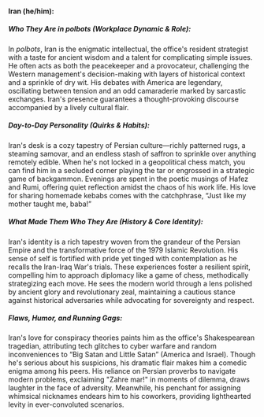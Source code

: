 #### Iran (he/him):  

##### Who They Are in *polbots* (Workplace Dynamic & Role):  
In *polbots*, Iran is the enigmatic intellectual, the office's resident strategist with a taste for ancient wisdom and a talent for complicating simple issues. He often acts as both the peacekeeper and a provocateur, challenging the Western management's decision-making with layers of historical context and a sprinkle of dry wit. His debates with America are legendary, oscillating between tension and an odd camaraderie marked by sarcastic exchanges. Iran's presence guarantees a thought-provoking discourse accompanied by a lively cultural flair.

##### Day-to-Day Personality (Quirks & Habits):  
Iran's desk is a cozy tapestry of Persian culture—richly patterned rugs, a steaming samovar, and an endless stash of saffron to sprinkle over anything remotely edible. When he's not locked in a geopolitical chess match, you can find him in a secluded corner playing the tar or engrossed in a strategic game of backgammon. Evenings are spent in the poetic musings of Hafez and Rumi, offering quiet reflection amidst the chaos of his work life. His love for sharing homemade kebabs comes with the catchphrase, “Just like my mother taught me, baba!”

##### What Made Them Who They Are (History & Core Identity):  
Iran's identity is a rich tapestry woven from the grandeur of the Persian Empire and the transformative force of the 1979 Islamic Revolution. His sense of self is fortified with pride yet tinged with contemplation as he recalls the Iran-Iraq War's trials. These experiences foster a resilient spirit, compelling him to approach diplomacy like a game of chess, methodically strategizing each move. He sees the modern world through a lens polished by ancient glory and revolutionary zeal, maintaining a cautious stance against historical adversaries while advocating for sovereignty and respect.

##### Flaws, Humor, and Running Gags:  
Iran's love for conspiracy theories paints him as the office's Shakespearean tragedian, attributing tech glitches to cyber warfare and random inconveniences to “Big Satan and Little Satan” (America and Israel). Though he's serious about his suspicions, his dramatic flair makes him a comedic enigma among his peers. His reliance on Persian proverbs to navigate modern problems, exclaiming "Zahre mar!" in moments of dilemma, draws laughter in the face of adversity. Meanwhile, his penchant for assigning whimsical nicknames endears him to his coworkers, providing lighthearted levity in ever-convoluted scenarios.